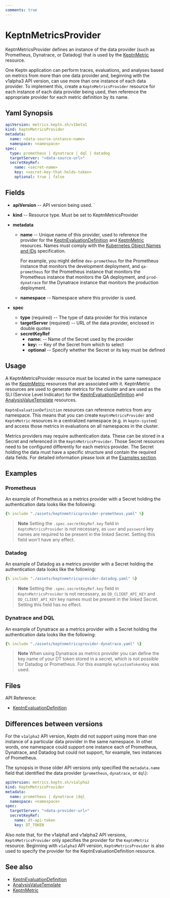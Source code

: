 ```yaml
---
comments: true
---
```


# KeptnMetricsProvider

KeptnMetricsProvider defines an instance of the data provider
(such as Prometheus, Dynatrace, or Datadog)
that is used by the [KeptnMetric](metric.md) resource.

One Keptn application can perform
traces, evaluations, and analyses based on metrics
from more than one data provider
and, beginning with the v1alpha3 API version,
can use more than one instance of each data provider.
To implement this, create a `KeptnMetricsProvider` resource
for each instance of each data provider being used,
then reference the appropriate provider
for each metric definition by its name.

## Yaml Synopsis

```yaml
apiVersion: metrics.keptn.sh/v1beta1
kind: KeptnMetricsProvider
metadata:
  name: <data-source-instance-name>
  namespace: <namespace>
spec:
  type: prometheus | dynatrace | dql | datadog
  targetServer: "<data-source-url>"
  secretKeyRef:
    name: <secret-name>
    key: <secret-key-that-holds-token>
    optional: true | false
```

## Fields
<!-- markdownlint-disable MD007 -->

* **apiVersion** -- API version being used.
`
* **kind** -- Resource type.
   Must be set to KeptnMetricsProvider

* **metadata**
     * **name** -- Unique name of this provider,
       used to reference the provider for the
       [KeptnEvaluationDefinition](evaluationdefinition.md)
       and [KeptnMetric](metric.md) resources.
       Names must comply with the
       [Kubernetes Object Names and IDs](https://kubernetes.io/docs/concepts/overview/working-with-objects/names/#dns-subdomain-names)
       specification.

          For example, you might define `dev-prometheus`
          for the Prometheus instance that monitors the development deployment,
          and `qa-prometheus` for the Prometheus instance
          that monitors the Prometheus instance that monitors the QA deployment,
          and `prod-dynatrace` for the Dynatrace instance
          that monitors the production deployment.

     * **namespace** -- Namespace where this provider is used.

* **spec**

     * **type** (required) -- The type of data provider for this instance
     * **targetServer** (required) -- URL of the data provider, enclosed in double quotes
     * **secretKeyRef**
          * **name:** -- Name of the Secret used by the provider
          * **key:** -- Key of the Secret from which to select
          * **optional** -- Specify whether the Secret or its key must be defined

<!-- markdownlint-enable MD007 -->

## Usage

A KeptnMetricsProvider resource must be located
in the same namespace as the
[KeptnMetric](metric.md)
resources that are associated with it.
KeptnMetric resources are used to generate metrics for the cluster
and are used as the SLI (Service Level Indicator) for the
[KeptnEvaluationDefinition](evaluationdefinition.md)
and
[AnalysisValueTemplate](analysisvaluetemplate.md)
resources.

`KeptnEvaluationDefinition` resources can reference metrics
from any namespace.
This means that you can create `KeptnMetricsProvider`
and `KeptnMetric` resources
in a centralized namespace (e.g. in `keptn-system`)
and access those metrics in evaluations
on all namespaces in the cluster.

Metrics providers may require authentication data.
These can be stored in a Secret and referenced in the `KeptnMetricsProvider`.
Those Secret resources need to be configured differently for each metrics provider.
The Secret holding the data must have a specific structure
and contain the required data fields.
For detailed information please look at the [Examples section](#examples).

## Examples

### Prometheus

An example of Prometheus as a metrics provider with a Secret holding
the authentication data looks like the following:

```yaml
{% include "./assets/keptnmetricsprovider-prometheus.yaml" %}
```

> **Note**
Setting the `.spec.secretKeyRef.key` field in `KeptnMetricsProvider` is not necessary,
as `user` and `password` key names are required to be present in the linked Secret.
Setting this field won't have any effect.

### Datadog

An example of Datadog as a metrics provider with a Secret holding
the authentication data looks like the following:

```yaml
{% include "./assets/keptnmetricsprovider-datadog.yaml" %}
```

> **Note**
Setting the `.spec.secretKeyRef.key` field in `KeptnMetricsProvider` is not necessary,
as `DD_CLIENT_API_KEY` and `DD_CLIENT_API_KEY` key names must be
present in the linked Secret.
Setting this field has no effect.

### Dynatrace and DQL

An example of Dynatrace as a metrics provider with a Secret holding
the authentication data looks like the following:

```yaml
{% include "./assets/keptnmetricsprovider-dynatrace.yaml" %}
```

> **Note**
When using Dynatrace as metrics provider you can
define the key name of your DT token stored in a secret,
which is not possible for Datadog or Prometheus.
For this example `myCustomTokenKey` was used.

## Files

API Reference:

* [KeptnEvaluationDefinition](../api-reference/lifecycle/index.md)

## Differences between versions

For the `v1alpha2` API version,
Keptn did not support
using more than one instance of a particular data provider
in the same namespace.
In other words, one namespace could support one instance each
of Prometheus, Dynatrace, and Datadog
but could not support, for example, two instances of Prometheus.

The synopsis in those older API versions
only specified the `metadata.name` field
that identified the data provider (`prometheus`, `dynatrace`, or `dql`):

```yaml
apiVersion: metrics.keptn.sh/v1alpha2
kind: KeptnMetricsProvider
metadata:
  name: prometheus | dynatrace |dql
  namespace: <namespace>
spec:
  targetServer: "<data-provider-url>"
  secretKeyRef:
    name: dt-api-token
    key: DT_TOKEN
```

Also note that, for the v1alpha1 and v1alpha2 API versions,
`KeptnMetricsProvider` only specifies the provider
for the `KeptnMetric` resource.
Beginning with `v1alpha3` API version,
`KeptnMetricsProvider` is also used to specify the provider
for the KeptnEvaluationDefinition resource.

## See also

* [KeptnEvaluationDefinition](evaluationdefinition.md)
* [AnalysisValueTemplate](analysisvaluetemplate.md)
* [KeptnMetric](metric.md)

